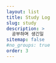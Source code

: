 ```yaml
---
layout: list
title: Study Log
slug: study
description: >
  공부하며 생긴일
sitemap: false
#no_groups: true
order: 3
---
```


